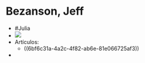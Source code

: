 # Bezanson, Jeff

- #Julia
- ![](https://hypernotes.zenkit.com/api/v1/lists/2362182/files/thifSbhNY)
- Artículos:
	- ((6bf6c31a-4a2c-4f82-ab6e-81e066725af3))
- 
